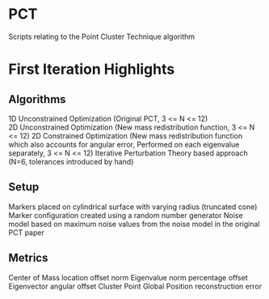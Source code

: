 # PCT
Scripts relating to the Point Cluster Technique algorithm

# First Iteration Highlights

## Algorithms
1D Unconstrained Optimization (Original PCT, 3 <= N <= 12)<br />
2D Unconstrained Optimization (New mass redistribution function, 3 <= N <= 12)
2D Constrained Optimization (New mass redistribution function which also accounts for angular error, Performed on each eigenvalue separately, 3 <= N <= 12)
Iterative Perturbation Theory based approach (N=6, tolerances introduced by hand)

## Setup
Markers placed on cylindrical surface with varying radius (truncated cone)
Marker configuration created using a random number generator
Noise model based on maximum noise values from the noise model in the original PCT paper

## Metrics
Center of Mass location offset norm
Eigenvalue norm percentage offset
Eigenvector angular offset
Cluster Point Global Position reconstruction error
